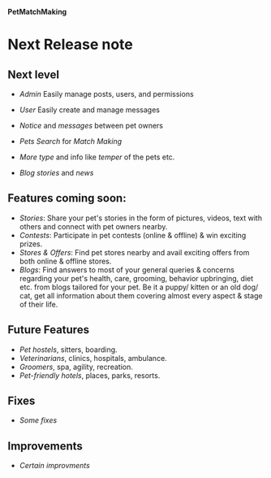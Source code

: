 **PetMatchMaking**
# Next Release note
## Next level

* *Admin* Easily manage posts, users, and permissions
* *User* Easily create and manage messages

* *Notice* and *messages* between pet owners
* *Pets Search* for *Match Making*
* *More type* and info like *temper* of the pets etc.

* *Blog stories* and *news*

## Features coming soon:

* *Stories*: Share your pet's stories in the form of pictures, videos, text with others and connect with pet owners nearby.
* *Contests*: Participate in pet contests (online & offline) & win exciting prizes.
* *Stores & Offers*: Find pet stores nearby and avail exciting offers from both online & offline stores.
* *Blogs*: Find answers to most of your general queries & concerns regarding your pet's health, care, grooming, behavior upbringing, diet etc. from blogs tailored for your pet. Be it a puppy/ kitten or an old dog/ cat, get all information about them covering almost every aspect & stage of their life.

## Future Features

* *Pet hostels*, sitters, boarding.
* *Veterinarians*, clinics, hospitals, ambulance.
* *Groomers*, spa, agility, recreation.
* *Pet-friendly hotels*, places, parks, resorts.

## Fixes

* *Some fixes*

## Improvements
* *Certain improvments*